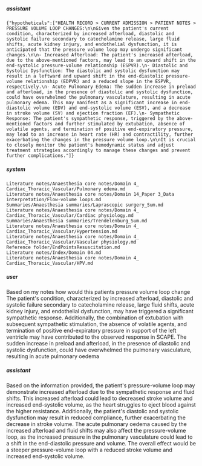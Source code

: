 ##### assistant
```lookup
{"hypotheticals":["HEALTH RECORD > CURRENT ADMISSION > PATIENT NOTES > PRESSURE VOLUME LOOP CHANGES:\n\nGiven the patient's current condition, characterized by increased afterload, diastolic and systolic failure secondary to catecholamine release, large fluid shifts, acute kidney injury, and endothelial dysfunction, it is anticipated that the pressure volume loop may undergo significant changes.\n\n- Increased Afterload: The patient's increased afterload, due to the above-mentioned factors, may lead to an upward shift in the end-systolic pressure-volume relationship (ESPVR).\n- Diastolic and Systolic Dysfunction: The diastolic and systolic dysfunction may result in a leftward and upward shift in the end-diastolic pressure-volume relationship (EDPVR) and a reduced slope in the ESPVR, respectively.\n- Acute Pulmonary Edema: The sudden increase in preload and afterload, in the presence of diastolic and systolic dysfunction, could have overwhelmed the pulmonary vasculature, resulting in acute pulmonary edema. This may manifest as a significant increase in end-diastolic volume (EDV) and end-systolic volume (ESV), and a decrease in stroke volume (SV) and ejection fraction (EF).\n- Sympathetic Response: The patient's sympathetic response, triggered by the above-mentioned factors and further stimulated by extubation, absence of volatile agents, and termination of positive end-expiratory pressure, may lead to an increase in heart rate (HR) and contractility, further exacerbating the changes in the pressure volume loop.\n\nIt is crucial to closely monitor the patient's hemodynamic status and adjust treatment strategies accordingly to manage these changes and prevent further complications."]}
```

##### system
```sc-context
Literature notes/Anaesthesia core notes/Domain 4_ Cardiac_Thoracic_Vascular/Pulmonary edema.md
Literature notes/Anaesthesia core notes/Domain 14_Paper 3_Data interpretation/Flow-volume loops.md
Summaries/Anaesthesia summaries/Laprascopic surgery_Sum.md
Literature notes/Anaesthesia core notes/Domain 4_ Cardiac_Thoracic_Vascular/Cardiac physiology.md
Summaries/Anaesthesia summaries/Trendelenburg_Sum.md
Literature notes/Anaesthesia core notes/Domain 4_ Cardiac_Thoracic_Vascular/Hypertension.md
Literature notes/Anaesthesia core notes/Domain 4_ Cardiac_Thoracic_Vascular/Vascular physiology.md
Reference folder/EndPointsResuscitation.md
Literature notes/Index/Domain 04.md
Literature notes/Anaesthesia core notes/Domain 4_ Cardiac_Thoracic_Vascular/HPV.md
```

##### user
Based on my notes how would this patients pressure volume loop change
The patient's condition, characterized by increased afterload, diastolic and systolic failure secondary to catecholamine release, large fluid shifts, acute kidney injury, and endothelial dysfunction, may have triggered a significant sympathetic response. Additionally, the combination of extubation with subsequent sympathetic stimulation, the absence of volatile agents, and termination of positive end-expiratory pressure in support of the left ventricle may have contributed to the observed response in SCAPE. The sudden increase in preload and afterload, in the presence of diastolic and systolic dysfunction, could have overwhelmed the pulmonary vasculature, resulting in acute pulmonary oedema

##### assistant
 Based on the information provided, the patient's pressure-volume loop may demonstrate increased afterload due to the sympathetic response and fluid shifts. This increased afterload could lead to decreased stroke volume and increased end-systolic volume, as the heart struggles to eject blood against the higher resistance. Additionally, the patient's diastolic and systolic dysfunction may result in reduced compliance, further exacerbating the decrease in stroke volume. The acute pulmonary oedema caused by the increased afterload and fluid shifts may also affect the pressure-volume loop, as the increased pressure in the pulmonary vasculature could lead to a shift in the end-diastolic pressure and volume. The overall effect would be a steeper pressure-volume loop with a reduced stroke volume and increased end-systolic volume.